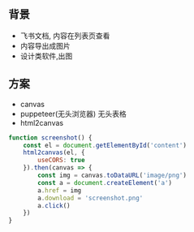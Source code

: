 ## 背景

- 飞书文档, 内容在列表页查看
- 内容导出成图片
- 设计类软件,出图

## 方案

- canvas
- puppeteer(无头浏览器) 无头表格
- html2canvas

```javascript
function screenshot() {
	const el = document.getElementById('content')
	html2canvas(el, {
		useCORS: true
	}).then(canvas => {
		const img = canvas.toDataURL('image/png')
		const a = document.createElement('a')
		a.href = img
		a.download = 'screenshot.png'
		a.click()
	})
}
```
